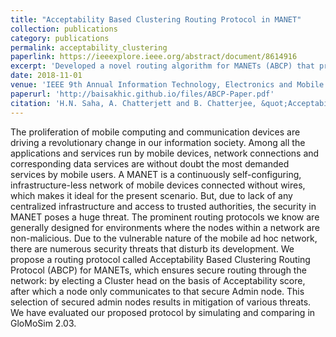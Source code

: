 ```yaml
---
title: "Acceptability Based Clustering Routing Protocol in MANET"
collection: publications
category: publications
permalink: acceptability_clustering
paperlink: https://ieeexplore.ieee.org/abstract/document/8614916
excerpt: 'Developed a novel routing algorithm for MANETs (ABCP) that provides the system with a secure, hierarchical and energy efficient routing protocol.'
date: 2018-11-01
venue: 'IEEE 9th Annual Information Technology, Electronics and Mobile Communication Conference (IEMCON)'
paperurl: 'http://baisakhic.github.io/files/ABCP-Paper.pdf'
citation: 'H.N. Saha, A. Chatterjett and B. Chatterjee, &quot;Acceptability Based Clustering Routing Protocol in MANET,&quot; <i> 2018 IEEE 9th Annual Information Technology, Electronics and Mobile Communication Conference (IEMCON), Vancouver, BC, Canada, 2019, pp. 1051-1060,</i> doi: 10.1109/IEMCON.2019.8936304.'
---
```


The proliferation of mobile computing and communication devices are driving a revolutionary change in our information society. Among all the applications and services run by mobile devices, network connections and corresponding data services are without doubt the most demanded services by mobile users. A MANET is a continuously self-configuring, infrastructure-less network of mobile devices connected without wires, which makes it ideal for the present scenario. But, due to lack of any centralized infrastructure and access to trusted authorities, the security in MANET poses a huge threat. The prominent routing protocols we know are generally designed for environments where the nodes within a network are non-malicious. Due to the vulnerable nature of the mobile ad hoc network, there are numerous security threats that disturb its development. We propose a routing protocol called Acceptability Based Clustering Routing Protocol (ABCP) for MANETs, which ensures secure routing through the network: by electing a Cluster head on the basis of Acceptability score, after which a node only communicates to that secure Admin node. This selection of secured admin nodes results in mitigation of various threats. We have evaluated our proposed protocol by simulating and comparing in GloMoSim 2.03.